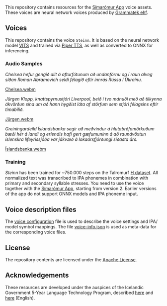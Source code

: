 This repository contains resources for the [Símarómur App](https://github.com/grammatek/simaromur) voice assets. These voices are neural network voices produced by [Grammatek ehf](https://grammatek.is/).

## Voices

This repository contains the voice `Steinn`. It is based on the neural network model [VITS](https://github.com/jaywalnut310/vits) and trained via
[Piper TTS](https://github.com/rhasspy/piper), as well as converted to ONNX for inferencing.

### Audio Samples

*Chelsea hefur gengið allt á afturfótunum að undanförnu og í raun alveg síðan Roman Abramovich seldi félagið eftir innrás Rússa í Úkraínu.*

[Chelsea.webm](https://github.com/grammatek/simaromur_voices/assets/734966/7ff78d95-aa90-44de-af97-13fa82112223)

*Jürgen Klopp, knattspyrnustjóri Liverpool, beið í tvo mánuði með að tilkynna ákvörðun sína um að hann hygðist láta af störfum sem stjóri félagsins eftir tímabilið.*

[Jürgen.webm](https://github.com/grammatek/simaromur_voices/assets/734966/27b4784c-96c3-45f4-823d-140933fef6b3)

*Greiningardeild Íslandsbanka segir að meðvindur á hlutabréfamörkuðum bæði hér á landi og erlendis hafi gert gæfumuninn á að raunávöxtun íslenskra lífeyrissjóða var jákvæð á lokaársfjórðungi síðasta árs.*

[Íslandsbanka.webm](https://github.com/grammatek/simaromur_voices/assets/734966/db341da6-286e-43db-bbc7-502fabd9f267)

### Training
*Steinn* has been trained for ~750.000 steps on the Talromur1 [H dataset](https://repository.clarin.is/repository/xmlui/handle/20.500.12537/104).
All normalized text was transcribed to IPA phonemes in combination with primary and secondary syllable stresses. You need to use the voice
together with the [Símarómur App](https://github.com/grammatek/simaromur), starting from version 2. Earlier versions of the app do not support ONNX models and IPA phoneme input.

## Voice description files

The [voice configuration](is-steinn-xs-ipa.onnx.json) file is used to describe the voice settings and IPA/ model symbol mappings.
The file [voice-info.json](voice-info.json) is used as meta-data for the corresponding voice files.

## License

The repository contents are licensed under the [Apache License](LICENSE).

## Acknowledgements
These resources are developed under the auspices of the Icelandic Government 5-Year Language Technology Program, described
[here](https://www.stjornarradid.is/lisalib/getfile.aspx?itemid=56f6368e-54f0-11e7-941a-005056bc530c) and
[here](https://clarin.is/media/uploads/mlt-en.pdf) (English).
